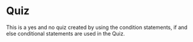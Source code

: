 # Quiz 
This is a yes and no quiz created by using the condition statements, if and else conditional statements are used in the Quiz.

